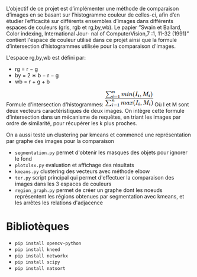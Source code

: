 L’objectif de ce projet est d’implémenter une méthode de comparaison d’images
en se basant sur l’histogramme couleur de celles-ci, afin d’en étudier l’efficacité
sur différents ensembles d’images dans différents espaces de couleurs (gris, rgb et rg,by,wb). Le papier ”Swain et Ballard, Color indexing, International Jour-
nal of ComputerVision,7 :1, 11-32 (1991)” contient l'espace de couleur utilisé dans ce projet
ainsi que la formule d’intersection d’histogrammes utilisée pour la comparaison d'images.

L'espace rg,by,wb est défini par:
- rg = r − g
- by = 2 ∗ b − r − g
- wb = r + g + b

Formule d'intersection d'histogrammes:
![alt text](formula.png)
Où I et M sont deux vecteurs caractéristiques de deux images.
On intègre cette formule d’intersection dans un mécanisme
de requêtes, en triant les images par ordre de similarité, pour récupérer les k
plus proches.

On a aussi testé un clustering par kmeans et commencé une représentation par graphe des images pour la comparaison

- ```segmentation.py``` permet d'obtenir les masques des objets pour ignorer le fond
- ```plotxlsx.py``` evaluation et affichage des résultats
- ```kmeans.py``` clustering des vecteurs avec méthode elbow
- ```ter.py``` script principal qui permet d'effectuer la comparaison des images dans les 3 espaces de couleurs
- ```region_graph.py``` permet de créer un graphe dont les noeuds représentent les régions obtenues par segmentation avec kmeans, et les arrêtes les relations d'adjacence


# Bibliotèques
- ```pip install opencv-python```
- ```pip install kneed```
- ```pip install networkx```
- ```pip install scipy```
- ```pip install natsort```
